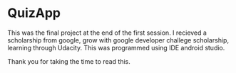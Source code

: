 # QuizApp

This was the final project at the end of the first session. I recieved a scholarship from google, grow with google developer challege scholarship, learning through Udacity. This was programmed using IDE android studio.

Thank you for taking the time to read this.
